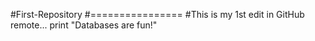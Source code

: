 #First-Repository
#================
#This is my 1st edit in GitHub remote...
print "Databases are fun!"
